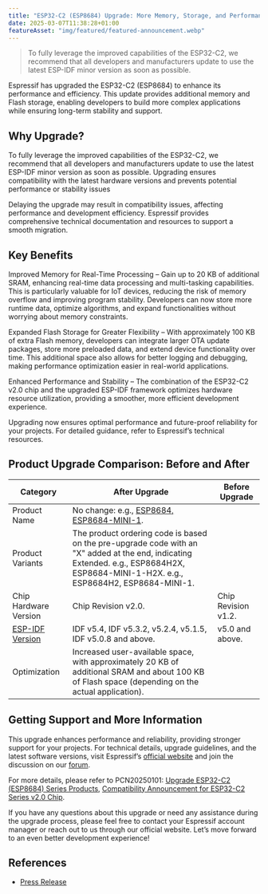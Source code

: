 ```yaml
---
title: "ESP32-C2 (ESP8684) Upgrade: More Memory, Storage, and Performance"
date: 2025-03-07T11:38:28+01:00
featureAsset: "img/featured/featured-announcement.webp"
---
```


>To fully leverage the improved capabilities of the ESP32-C2, we recommend that all developers and manufacturers update to use the latest ESP-IDF minor version as soon as possible.

Espressif has upgraded the ESP32-C2 (ESP8684) to enhance its performance and efficiency. This update provides additional memory and Flash storage, enabling developers to build more complex applications while ensuring long-term stability and support.


## Why Upgrade?

To fully leverage the improved capabilities of the ESP32-C2, we recommend that all developers and manufacturers update to use the latest ESP-IDF minor version as soon as possible. Upgrading ensures compatibility with the latest hardware versions and prevents potential performance or stability issues 

Delaying the upgrade may result in compatibility issues, affecting performance and development efficiency. Espressif provides comprehensive technical documentation and resources to support a smooth migration.

## Key Benefits

Improved Memory for Real-Time Processing – Gain up to 20 KB of additional SRAM, enhancing real-time data processing and multi-tasking capabilities. This is particularly valuable for IoT devices, reducing the risk of memory overflow and improving program stability. Developers can now store more runtime data, optimize algorithms, and expand functionalities without worrying about memory constraints. 

Expanded Flash Storage for Greater Flexibility – With approximately 100 KB of extra Flash memory, developers can integrate larger OTA update packages, store more preloaded data, and extend device functionality over time. This additional space also allows for better logging and debugging, making performance optimization easier in real-world applications. 

Enhanced Performance and Stability – The combination of the ESP32-C2 v2.0 chip and the upgraded ESP-IDF framework optimizes hardware resource utilization, providing a smoother, more efficient development experience. 

Upgrading now ensures optimal performance and future-proof reliability for your projects. For detailed guidance, refer to Espressif’s technical resources.

## Product Upgrade Comparison: Before and After 


| Category | After Upgrade | Before Upgrade |
| --- | --- | --- |
| Product Name | No change: e.g., [ESP8684, ESP8684-MINI-1](https://www.espressif.com/en/support/documents/technical-documents?keys=&field_type_tid_parent=esp32c2Series-SoCs&field_type_tid%5B%5D=956&field_type_tid_parent=esp32c2Series-Modules&field_type_tid%5B%5D=1099&field_type_tid%5B%5D=1393&field_type_tid%5B%5D=1101&field_type_tid%5B%5D=1103&field_type_tid%5B%5D=1395&field_type_tid%5B%5D=1139&field_type_tid%5B%5D=1397&field_type_tid%5B%5D=1199). |  |
| Product Variants | The product ordering code is based on the pre-upgrade code with an "X" added at the end, indicating Extended. e.g., ESP8684H2X, ESP8684-MINI-1-H2X. e.g., ESP8684H2, ESP8684-MINI-1. |  |
| Chip Hardware Version | Chip Revision v2.0. | Chip Revision v1.2. |
| [ESP-IDF Version](https://github.com/espressif/esp-idf/tags) | IDF v5.4, IDF v5.3.2, v5.2.4, v5.1.5, IDF v5.0.8 and above. | v5.0 and above. |
| Optimization | Increased user-available space, with approximately 20 KB of additional SRAM and about 100 KB of Flash space (depending on the actual application). |  |


## Getting Support and More Information 

This upgrade enhances performance and reliability, providing stronger support for your projects. For technical details, upgrade guidelines, and the latest software versions, visit Espressif’s [official website](https://www.espressif.com/) and join the discussion on our [forum](https://www.esp32.com/).  

For more details, please refer to PCN20250101: [Upgrade ESP32-C2 (ESP8684) Series Products](https://www.espressif.com/sites/default/files/pcn_downloads/PCN20250101%20Upgrade%20ESP32-C2%20Series%20Products_2.pdf), [Compatibility Announcement for ESP32-C2 Series v2.0 Chip](https://www.espressif.com/sites/default/files/advisory_downloads/ar2025-001_cn.pdf).

If you have any questions about this upgrade or need any assistance during the upgrade process, please feel free to contact your Espressif account manager or reach out to us through our official website. Let’s move forward to an even better development experience!  

## References

* [Press Release](https://www.espressif.com/en/news/ESP32_C2_Upgrade)
